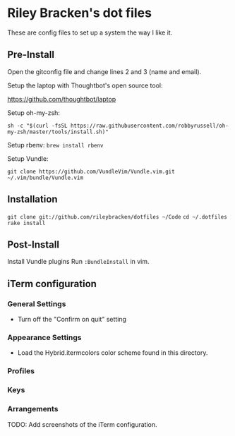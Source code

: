 # Riley Bracken's dot files

These are config files to set up a system the way I like it.

## Pre-Install

Open the gitconfig file and change lines 2 and 3 (name and email).

Setup the laptop with Thoughtbot's open source tool:

https://github.com/thoughtbot/laptop

Setup oh-my-zsh:

```
sh -c "$(curl -fsSL https://raw.githubusercontent.com/robbyrussell/oh-my-zsh/master/tools/install.sh)"
```

Setup rbenv: `brew install rbenv`

Setup Vundle:

```
git clone https://github.com/VundleVim/Vundle.vim.git ~/.vim/bundle/Vundle.vim
```

## Installation

`git clone git://github.com/rileybracken/dotfiles ~/Code`
`cd ~/.dotfiles`
`rake install`

## Post-Install

Install Vundle plugins Run `:BundleInstall` in vim.

## iTerm configuration

### General Settings

* Turn off the "Confirm on quit" setting

### Appearance Settings

* Load the Hybrid.itermcolors color scheme found in this directory.

### Profiles

### Keys

### Arrangements

TODO: Add screenshots of the iTerm configuration.
